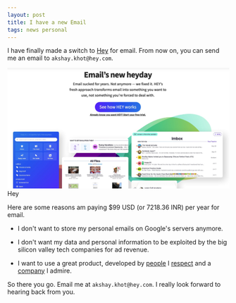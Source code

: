 ```yaml
---
layout: post
title: I have a new Email
tags: news personal
---
```


I have finally made a switch to [Hey](https://hey.com) for email. From now on, you can send me an email to `akshay.khot@hey.com`.

<div class="random centered">
  <a target="_blank" href="/images/random/hey.jpg">
    <img src="/images/random/hey.jpg" alt="Hey Email">
  </a>
  <div class="caption">Hey</div>
</div>

Here are some reasons am paying $99 USD (or 7218.36 INR) per year for email. 

- I don't want to store my personal emails on Google's servers anymore.

- I don't want my data and personal information to be exploited by the big silicon valley tech companies for ad revenue. 

- I want to use a great product, developed by [people](https://dhh.dk/) I [respect](https://world.hey.com/jason) and a [company](https://basecamp.com) I admire. 

So there you go. Email me at `akshay.khot@hey.com`. I really look forward to hearing back from you.

